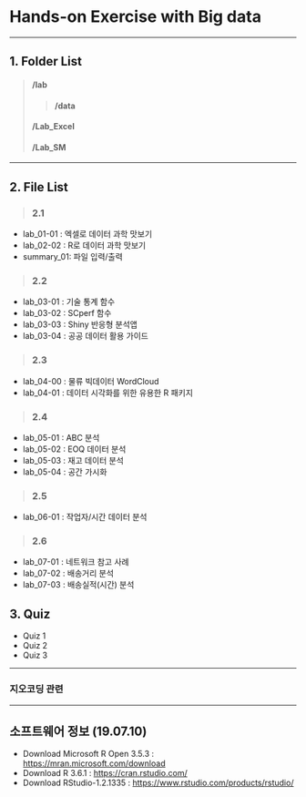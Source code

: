 # Hands-on Exercise with Big data

---
## 1. Folder List
> #### /lab
>> #### /data
> #### /Lab_Excel
> #### /Lab_SM

---
## 2. File List
> ### 2.1
- lab_01-01 : 엑셀로 데이터 과학 맛보기 
- lab_02-02 : R로 데이터 과학 맛보기
- summary_01: 파일 입력/출력
> ### 2.2
- lab_03-01 : 기술 통계 함수
- lab_03-02 : SCperf 함수
- lab_03-03 : Shiny 반응형 분석앱 
- lab_03-04 : 공공 데이터 활용 가이드 
> ### 2.3
- lab_04-00 : 물류 빅데이터 WordCloud
- lab_04-01 : 데이터 시각화를 위한 유용한 R 패키지
> ### 2.4
- lab_05-01 : ABC 분석
- lab_05-02 : EOQ 데이터 분석
- lab_05-03 : 재고 데이터 분석
- lab_05-04 : 공간 가시화
> ### 2.5
- lab_06-01 : 작업자/시간 데이터 분석 
> ### 2.6
- lab_07-01 : 네트워크 참고 사례  
- lab_07-02 : 배송거리 분석  
- lab_07-03 : 배송실적(시간) 분석 
## 3. Quiz 
- Quiz 1
- Quiz 2
- Quiz 3
---
### 지오코딩 관련 

---
## 소프트웨어 정보 (19.07.10)
- Download Microsoft R Open 3.5.3 : https://mran.microsoft.com/download
- Download R 3.6.1                : https://cran.rstudio.com/
- Download RStudio-1.2.1335       : https://www.rstudio.com/products/rstudio/
